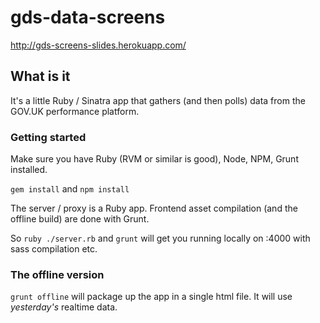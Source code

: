 gds-data-screens
================

http://gds-screens-slides.herokuapp.com/

## What is it

It's a little Ruby / Sinatra app that gathers (and then polls) data from the GOV.UK performance platform.

### Getting started

Make sure you have Ruby (RVM or similar is good), Node, NPM, Grunt installed.

``` gem install ``` and ``` npm install ```

The server / proxy is a Ruby app. Frontend asset compilation (and the offline build) are done with Grunt.

So ``` ruby ./server.rb ``` and ``` grunt ``` will get you running locally on :4000 with sass compilation etc.

### The offline version

```grunt offline``` will package up the app in a single html file. It will use _yesterday's_ realtime data.
